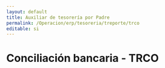 ```yaml
---
layout: default
title: Auxiliar de tesorería por Padre
permalink: /Operacion/erp/tesoreria/treporte/trco
editable: si
---
```


# Conciliación bancaria - TRCO








